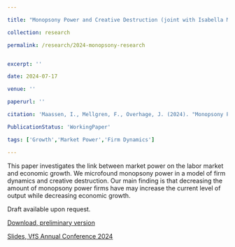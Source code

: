 ```yaml
---

title: "Monopsony Power and Creative Destruction (joint with Isabella Maassen and Filip Mellgren)"

collection: research

permalink: /research/2024-monopsony-research


excerpt: ''

date: 2024-07-17

venue: ''

paperurl: ''

citation: 'Maassen, I., Mellgren, F., Overhage, J. (2024). "Monopsony Power and Creative Destruction.", Working Paper.'

PublicationStatus: 'WorkingPaper'

tags: ['Growth','Market Power','Firm Dynamics']

---
```


This paper investigates the link between market power on the labor market and economic growth. We microfound monopsony power in a model of firm dynamics and creative destruction. Our main finding is that decreasing the amount of monopsony power firms have may increase the current level of output while decreasing economic growth.

Draft available upon request.


[Download, preliminary version](https://joverhage.github.io/massen-mellgren-overhage-august24.pdf)

[Slides, VfS Annual Conference 2024](https://joverhage.github.io/monopsony-creative-destruction-vfs24.pdf)
<!--
Recommended citation: XXX,YYY,ZZZ (2023). &quot;title&quot; <i>Working Paper</i>.
-->